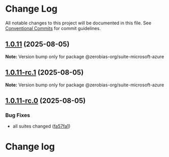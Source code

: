 # Change Log

All notable changes to this project will be documented in this file.
See [Conventional Commits](https://conventionalcommits.org) for commit guidelines.

## [1.0.11](https://github.com/zerobias-org/suite/compare/@zerobias-org/suite-microsoft-azure@1.0.11-rc.1...@zerobias-org/suite-microsoft-azure@1.0.11) (2025-08-05)

**Note:** Version bump only for package @zerobias-org/suite-microsoft-azure





## [1.0.11-rc.1](https://github.com/zerobias-org/suite/compare/@zerobias-org/suite-microsoft-azure@1.0.11-rc.0...@zerobias-org/suite-microsoft-azure@1.0.11-rc.1) (2025-08-05)

**Note:** Version bump only for package @zerobias-org/suite-microsoft-azure





## [1.0.11-rc.0](https://github.com/zerobias-org/suite/compare/@zerobias-org/suite-microsoft-azure@1.0.10...@zerobias-org/suite-microsoft-azure@1.0.11-rc.0) (2025-08-05)


### Bug Fixes

* all suites changed ([fa57fa1](https://github.com/zerobias-org/suite/commit/fa57fa1af7628003297df46b2d7740fe95bd2666))





# Change log
